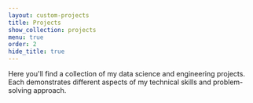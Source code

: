 ```yaml
---
layout: custom-projects
title: Projects
show_collection: projects
menu: true
order: 2
hide_title: true
---
```


<div style="text-align: left !important;">
Here you'll find a collection of my data science and engineering projects. Each demonstrates different aspects of my technical skills and problem-solving approach.
</div>
